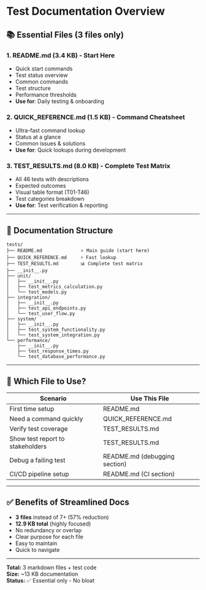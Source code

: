 # Test Documentation Overview

## 📚 Essential Files (3 files only)

### 1. **README.md** (3.4 KB) - Start Here
- Quick start commands
- Test status overview
- Common commands
- Test structure
- Performance thresholds
- **Use for**: Daily testing & onboarding

### 2. **QUICK_REFERENCE.md** (1.5 KB) - Command Cheatsheet  
- Ultra-fast command lookup
- Status at a glance
- Common issues & solutions
- **Use for**: Quick lookups during development

### 3. **TEST_RESULTS.md** (8.0 KB) - Complete Test Matrix
- All 46 tests with descriptions
- Expected outcomes
- Visual table format (T01-T46)
- Test categories breakdown
- **Use for**: Test verification & reporting

---

## 🎯 Documentation Structure

```
tests/
├── README.md              ⭐ Main guide (start here)
├── QUICK_REFERENCE.md     ⚡ Fast lookup
├── TEST_RESULTS.md        📊 Complete test matrix
├── __init__.py
├── unit/
│   ├── __init__.py
│   ├── test_metrics_calculation.py
│   └── test_models.py
├── integration/
│   ├── __init__.py
│   ├── test_api_endpoints.py
│   └── test_user_flow.py
├── system/
│   ├── __init__.py
│   ├── test_system_functionality.py
│   └── test_system_integration.py
└── performance/
    ├── __init__.py
    ├── test_response_times.py
    └── test_database_performance.py
```

---

## 📖 Which File to Use?

| Scenario | Use This File |
|----------|---------------|
| First time setup | README.md |
| Need a command quickly | QUICK_REFERENCE.md |
| Verify test coverage | TEST_RESULTS.md |
| Show test report to stakeholders | TEST_RESULTS.md |
| Debug a failing test | README.md (debugging section) |
| CI/CD pipeline setup | README.md (CI section) |

---

## ✅ Benefits of Streamlined Docs

- **3 files** instead of 7+ (57% reduction)
- **12.9 KB total** (highly focused)
- No redundancy or overlap
- Clear purpose for each file
- Easy to maintain
- Quick to navigate

---

**Total:** 3 markdown files + test code  
**Size:** ~13 KB documentation  
**Status:** ✅ Essential only - No bloat
